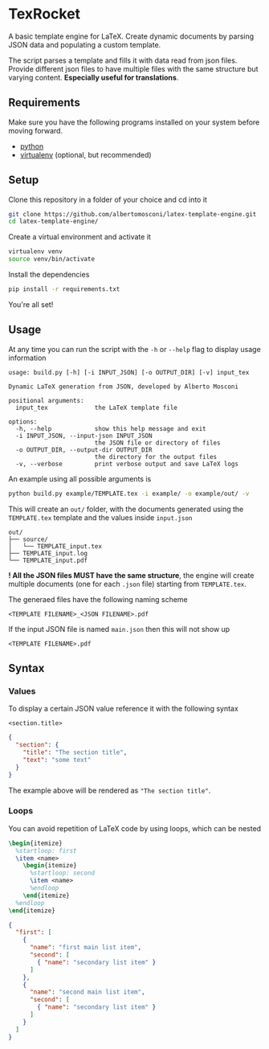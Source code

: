 # TexRocket

A basic template engine for LaTeX. Create dynamic documents by parsing JSON data and populating a custom template.

The script parses a template and fills it with data read from json files. Provide different json files to have multiple files with the same structure but varying content. **Especially useful for translations**.

## Requirements
Make sure you have the following programs installed on your system before moving forward.
- [python](https://www.python.org/ "python.org")
- [virtualenv](https://virtualenv.pypa.io/en/latest/ "virtualenv.pypa.org") (optional, but recommended)

## Setup

Clone this repository in a folder of your choice and cd into it
```bash
git clone https://github.com/albertomosconi/latex-template-engine.git
cd latex-template-engine/
```
Create a virtual environment and activate it
```bash
virtualenv venv
source venv/bin/activate
```
Install the dependencies
```bash
pip install -r requirements.txt
```
You're all set!

## Usage
At any time you can run the script with the `-h` or `--help` flag to display usage information
```
usage: build.py [-h] [-i INPUT_JSON] [-o OUTPUT_DIR] [-v] input_tex

Dynamic LaTeX generation from JSON, developed by Alberto Mosconi

positional arguments:
  input_tex             the LaTeX template file

options:
  -h, --help            show this help message and exit
  -i INPUT_JSON, --input-json INPUT_JSON
                        the JSON file or directory of files
  -o OUTPUT_DIR, --output-dir OUTPUT_DIR
                        the directory for the output files
  -v, --verbose         print verbose output and save LaTeX logs
```

An example using all possible arguments is
```bash
python build.py example/TEMPLATE.tex -i example/ -o example/out/ -v
```
This will create an `out/` folder, with the documents generated using the `TEMPLATE.tex` template and the values inside `input.json` 
```
out/
├── source/
│   └── TEMPLATE_input.tex
├── TEMPLATE_input.log
└── TEMPLATE_input.pdf
```
**! All the JSON files MUST have the same structure**, the engine will create multiple documents (one for each `.json` file) starting from `TEMPLATE.tex`.

The generaed files have the following naming scheme
```
<TEMPLATE FILENAME>_<JSON FILENAME>.pdf
```
If the input JSON file is named `main.json` then this will not show up
```
<TEMPLATE FILENAME>.pdf
```

## Syntax

### Values

To display a certain JSON value reference it with the following syntax

```
<section.title>
```
```json
{
  "section": {
    "title": "The section title",
    "text": "some text"
  }
}
```
The example above will be rendered as `"The section title"`.

### Loops

You can avoid repetition of LaTeX code by using loops, which can be nested
```tex
\begin{itemize}
  %startloop: first
  \item <name>
    \begin{itemize}
      %startloop: second
      \item <name>
      %endloop
    \end{itemize}
  %endloop
\end{itemize}
```
```json
{
  "first": [
    {
      "name": "first main list item",
      "second": [
        { "name": "secondary list item" }
      ]
    },
    {
      "name": "second main list item",
      "second": [
        { "name": "secondary list item" }
      ]
    }
  ]
}
```
